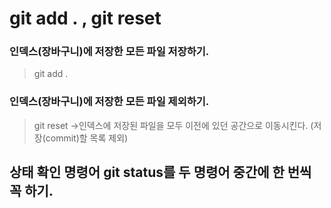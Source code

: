 # git add . , git reset

### 인덱스(장바구니)에 저장한 모든 파일 저장하기.
>git add .

### 인덱스(장바구니)에 저장한 모든 파일 제외하기.
>git reset
->인덱스에 저장된 파일을 모두 이전에 있던 공간으로 이동시킨다. (저장(commit)할 목록 제외)

## 상태 확인 명령어 git status를 두 명령어 중간에 한 번씩 꼭 하기.
